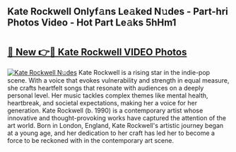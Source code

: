 ## Kate Rockwell Onlyf𝚊ns Le𝚊ked N𝚞des - Part-hri Photos Video - Hot Part Le𝚊ks 5hHm1

# <h2><a href="http://ac19016.deff.icu/?id=Kate+Rockwell">🔗 New 👉🔴 Kate Rockwell VIDEO Photos</a></h2>

[![Kate Rockwell N𝚞des](https://i.imgur.com/rIISA9y.gif)](http://ac19016.deff.icu/?id=Kate+Rockwell)
Kate Rockwell is a rising star in the indie-pop scene. With a voice that evokes vulnerability and strength in equal measure, she crafts heartfelt songs that resonate with audiences on a deeply personal level. Her music tackles complex themes like mental health, heartbreak, and societal expectations, making her a voice for her generation. Kate Rockwell (b. 1990) is a contemporary artist whose innovative and thought-provoking works have captured the attention of the art world. Born in London, England, Kate Rockwell's artistic journey began at a young age, and her dedication to her craft has led her to become a force to be reckoned with in the contemporary art scene.
